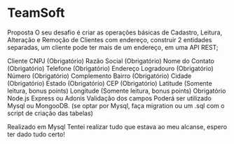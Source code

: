 # TeamSoft
Proposta
O seu desafio é criar as operações básicas de Cadastro, Leitura, Alteração e Remoção de Clientes com endereço, construir 2 entidades separadas, 
um cliente pode ter mais de um endereço, em uma API REST;

Cliente
CNPJ (Obrigatório)
Razão Social (Obrigatório)
Nome do Contato (Obrigatório)
Telefone (Obrigatório)
Endereço
Logradouro (Obrigatório)
Número (Obrigatório)
Complemento
Bairro (Obrigatório)
Cidade (Obrigatório)
Estado (Obrigatório)
CEP (Obrigatório)
Latitude (Somente leitura, bonus points)
Longitude (Somente leitura, bonus points)
Obrigatório
Node.js
Express ou Adonis
Validação dos campos
Poderá ser utilizado Mysql ou MongooDB. (se optar por Mysql, faça migration ou um .sql com o script de criação das tabelas)


Realizado em Mysql
Tentei realizar tudo que estava ao meu alcanse, espero ter dado tudo certo!
